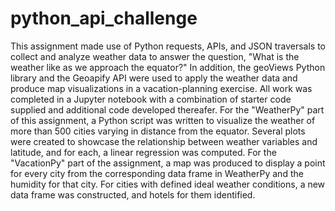 # python_api_challenge

This assignment made use of Python requests, APIs, and JSON traversals to collect and analyze weather data to answer the question, "What is the weather like as we approach the equator?" In addition, the geoViews Python library and the Geoapify API were used to apply the weather data and produce map visualizations in a vacation-planning exercise. All work was completed in a Jupyter notebook with a combination of starter code supplied and additional code developed thereafer. For the "WeatherPy" part of this assignment, a Python script was written to visualize the weather of more than 500 cities varying in distance from the equator. Several plots were created to showcase the relationship between weather variables and latitude, and for each, a linear regression was computed. For the "VacationPy" part of the assignment, a map was produced to display a point for every city from the corresponding data frame in WeatherPy and the humidity for that city. For cities with defined ideal weather conditions, a new data frame was constructed, and hotels for them identified.

